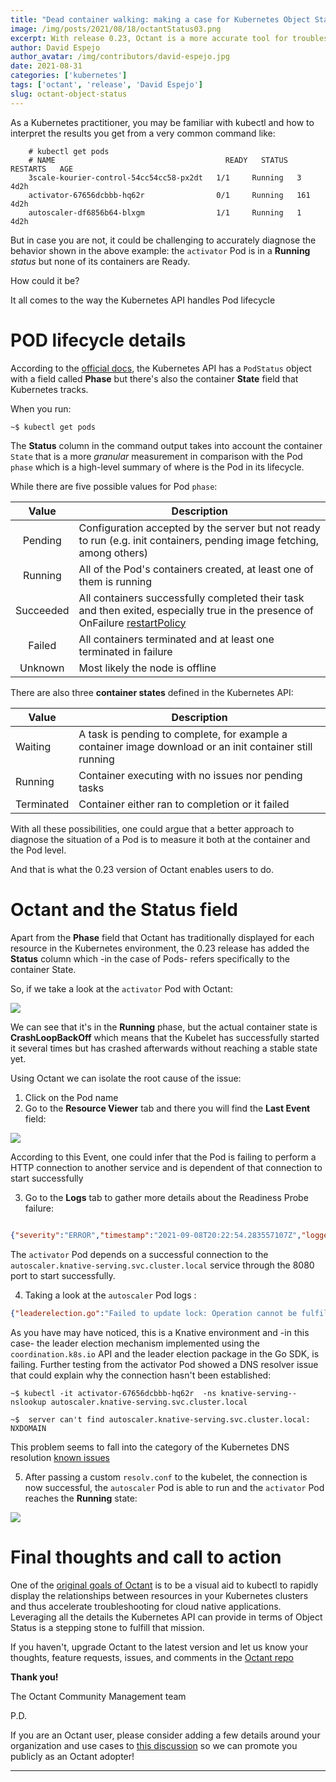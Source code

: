 ```yaml
---
title: "Dead container walking: making a case for Kubernetes Object Status "
image: /img/posts/2021/08/18/octantStatus03.png
excerpt: With release 0.23, Octant is a more accurate tool for troubleshooting scenarios
author: David Espejo
author_avatar: /img/contributors/david-espejo.jpg
date: 2021-08-31
categories: ['kubernetes']
tags: ['octant', 'release', 'David Espejo']
slug: octant-object-status
---
```

As a Kubernetes practitioner, you may be familiar with kubectl and how to interpret the results you get from a very common command like:
```console
    # kubectl get pods
    # NAME                                      READY   STATUS    RESTARTS   AGE
    3scale-kourier-control-54cc54cc58-px2dt   1/1     Running   3          4d2h
    activator-67656dcbbb-hq62r                0/1     Running   161        4d2h
    autoscaler-df6856b64-blxgm                1/1     Running   1          4d2h
   ```
But in case you are not, it could be challenging to accurately diagnose the behavior shown in the above example: the ``activator`` Pod is in a **Running** *status* but none of its containers are Ready. 

How could it be?

It all comes to the way the Kubernetes API handles Pod lifecycle

# POD lifecycle details

According to the [official docs](https://kubernetes.io/docs/concepts/workloads/pods/pod-lifecycle/), the Kubernetes API has a ```PodStatus``` object with a field called **Phase** but there's also the container **State** field that Kubernetes tracks. 

When you run:

```console
~$ kubectl get pods
```

The **Status** column in the command output takes into account the container ```State``` that is a more *granular* measurement in comparison with the Pod ``` phase``` which is a high-level summary of where is the Pod in its lifecycle.



While there are five possible values for Pod ```phase```:

|Value|Description|
|:----:|-----|   
|Pending|Configuration accepted by the server but not ready to run (e.g. init containers, pending image fetching, among others)|
Running | All of the Pod's containers created, at least one of them is running|
| Succeeded | All containers successfully completed their task and then exited, especially true in the presence of OnFailure [restartPolicy](https://kubernetes.io/docs/concepts/workloads/pods/pod-lifecycle/#restart-policy) |
| Failed | All containers terminated and at least one terminated in failure|
| Unknown| Most likely the node is offline |

There are also three **container states** defined in the Kubernetes API:

| Value| Description|
| ----| ----|
|Waiting|   A task is pending to complete, for example a container image download or an init container still running|
|Running| Container executing with no issues nor pending tasks|
|Terminated| Container either ran to completion or it failed

With all these possibilities, one could argue that a better approach to diagnose the situation of a Pod is to measure it both at the container and the Pod level.

And that is what the 0.23 version of Octant enables users to do.


# Octant and the Status field

Apart from the **Phase** field that Octant has traditionally displayed for each resource in the Kubernetes environment, the 0.23 release has added the **Status** column which -in the case of Pods- refers specifically to the container State. 

So, if we take a look at the ```activator``` Pod with Octant:

![](/img/posts/2021/08/18/octantStatus01.png)

We can see that it's in the **Running** phase, but the actual container state is **CrashLoopBackOff** which means that the Kubelet has successfully started it several times but has crashed afterwards without reaching a stable state yet.

Using Octant we can isolate the root cause of the issue:

1. Click on the Pod name
2. Go to the **Resource Viewer** tab and there you will find the **Last Event** field:

![](/img/posts/2021/08/18/octantStatus02.png)

According to this Event, one could infer that the Pod is failing to perform a HTTP connection to another service and is dependent of that connection to start successfully

3. Go to the **Logs** tab to gather more details about the Readiness Probe failure:
```json
   
{"severity":"ERROR","timestamp":"2021-09-08T20:22:54.283557107Z","logger":"activator","caller":"websocket/connection.go:192","message":"Failed to send ping message to ws://autoscaler.knative-serving.svc.cluster.local:8080","commit":"c75484e","knative.dev/controller":"activator","knative.dev/pod":"activator-67656dcbbb-hq62r","error":"connection has not yet been established"
```

The ```activator``` Pod depends on a successful connection to the ```autoscaler.knative-serving.svc.cluster.local``` service through the 8080 port to start successfully.

4. Taking a look at the  ```autoscaler``` Pod logs :

```json
{"leaderelection.go":"Failed to update lock: Operation cannot be fulfilled on leases.coordination.k8s.io",  "autoscaler-bucket-00-of-01":"," "the object has been modified; please apply your changes to the latest version and try again"}

```
As you have may have noticed, this is a Knative environment and -in this case- the leader election mechanism implemented using the ```coordination.k8s.io``` API and the leader election package in the Go SDK, is failing. 
Further testing from the activator Pod showed a DNS resolver issue that could explain why the connection hasn't been established:

```console 
~$ kubectl -it activator-67656dcbbb-hq62r  -ns knative-serving-- nslookup autoscaler.knative-serving.svc.cluster.local

~$  server can't find autoscaler.knative-serving.svc.cluster.local: NXDOMAIN
```

This problem seems to fall into the category of the Kubernetes DNS resolution [known issues](https://kubernetes.io/docs/tasks/administer-cluster/dns-debugging-resolution/#known-issues) 

5. After passing a custom ```resolv.conf``` to the kubelet, the connection is now successful, the ```autoscaler``` Pod is able to run and the ```activator``` Pod reaches the **Running**  state:

![](/img/posts/2021/08/18/octantStatus05.png)

# Final thoughts and call to action

One of the [original goals of Octant](https://github.com/vmware-tanzu/octant/blob/master/ROADMAP.md) is to be a visual aid to kubectl to rapidly display the relationships between resources in your Kubernetes clusters and thus accelerate troubleshooting for cloud native applications. 
Leveraging all the details the Kubernetes API can provide in terms of Object Status is a stepping stone to fulfill that mission.

If you haven't, upgrade Octant to the latest version and let us know your thoughts, feature requests, issues, and comments in the [Octant repo](https://github.com/vmware-tanzu/octant/issues/new/choose)

**Thank you!**

The Octant Community Management team

P.D.

If you are an Octant user, please consider adding a few details around your organization and use cases to [this discussion](https://github.com/vmware-tanzu/octant/discussions/2778) so we can promote you publicly as an Octant adopter!
______
